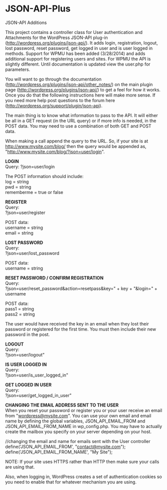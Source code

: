 JSON-API-Plus
=============

JSON-API Additions

This project contains a controller class for User authentication and Attachments for the WordPress JSON-API plug-in (http://wordpress.org/plugins/json-api/). It adds login, registration, logout, lost password, reset password, get logged in user and is user logged in methods. Support for WPMU has been added (3/28/2014) and adds additional support for registering users and sites. For WPMU the API is slightly different. Until documentation is updated view the user.php for parameters. 

You will want to go through the documentation (http://wordpress.org/plugins/json-api/other_notes/) on the main plugin page (http://wordpress.org/plugins/json-api/) to get a feel for how it works. Once you do that the following instructions here will make more sense. If you need more help post questions to the forum here (http://wordpress.org/support/plugin/json-api).

The main thing is to know what information to pass to the API. It will either be all in a GET request (in the URL query) or if more info is needed, in the POST data. You may need to use a combination of both GET and POST data. 

When making a call append the query to the URL. So, if your site is at http://www.mysite.com/blog/ then the query would be appended as, "http://www.mysite.com/blog/?json=user/login".

**LOGIN**  
Query:
?json=user/login

The POST information should include:  
log = string  
pwd = string  
rememberme = true or false  

**REGISTER**  
Query:  
?json=user/register  

POST data:  
username = string  
email = string  

**LOST PASSWORD**  
Query:  
?json=user/lost_password  

POST data:  
username = string  

**RESET PASSWORD / CONFIRM REGISTRATION**  
Query:  
?json=user/reset_password&action=resetpass&key=" + key + "&login=" + username  

POST data:  
pass1 = string  
pass2 = string  

The user would have received the key in an email when they lost their password or registered for the first time. You must then include their new password in the post.  

**LOGOUT**  
Query:  
?json=user/logout"  

**IS USER LOGGED IN**  
Query:  
?json=user/is_user_logged_in"  

**GET LOGGED IN USER**  
Query:  
?json=user/get_logged_in_user"  

**CHANGING THE EMAIL ADDRESS SENT TO THE USER**  
When you reset your password or register you or your user receive an email from "wordpress@mysite.com". You can use your own email and email name by defining the global variables, JSON_API_EMAIL_FROM and JSON_API_EMAIL_FROM_NAME in wp_config.php. You may have to actually create the mailbox you specify on your server depending on your host.  

//changing the email and name for emails sent with the User controller  
define('JSON_API_EMAIL_FROM', "contact@mysite.com");  
define('JSON_API_EMAIL_FROM_NAME', "My Site");  


NOTE: If your site uses HTTPS rather than HTTP then make sure your calls are using that.   

Also, when logging in, WordPress creates a set of authentication cookies so you need to enable that for whatever mechanism you are using. 
